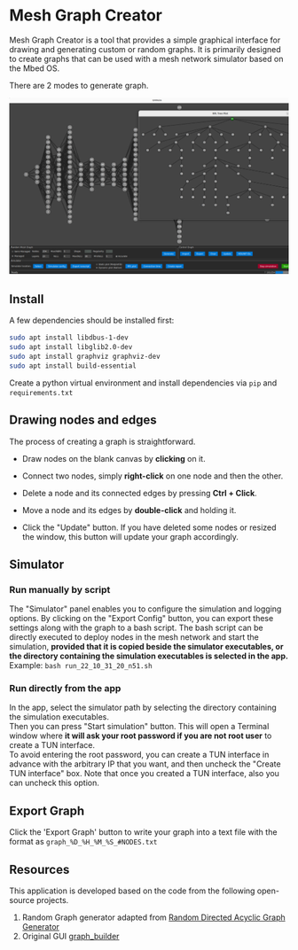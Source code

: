 # Mesh Graph Creator

Mesh Graph Creator is a tool that provides a simple graphical interface for drawing and generating custom or random graphs. It is primarily designed to create graphs that can be used with a mesh network simulator based on the Mbed OS.

There are 2 modes to generate graph.

<img src="screenshot.png" alt="sim" width="800"/>

## Install

A few dependencies should be installed first:
```bash
sudo apt install libdbus-1-dev
sudo apt install libglib2.0-dev
sudo apt install graphviz graphviz-dev
sudo apt install build-essential
```
Create a python virtual environment and install dependencies via `pip` and `requirements.txt`

## Drawing nodes and edges

The process of creating a graph is straightforward.

* Draw nodes on the blank canvas by **clicking** on it.

* Connect two nodes, simply **right-click** on one node and then the other.

* Delete a node and its connected edges by pressing **Ctrl + Click**.

* Move a node and its edges by **double-click** and holding it.

* Click the "Update" button. If you have deleted some nodes or resized the window, this button will update your graph accordingly.

## Simulator

### Run manually by script

The "Simulator" panel enables you to configure the simulation and logging options. By clicking on the "Export Config" button, you can export these settings along with the graph to a bash script. The bash script can be directly executed to deploy nodes in the mesh network and start the simulation, **provided that it is copied beside the simulator executables, or the directory containing the simulation executables is selected in the app.**<br>
Example: `bash run_22_10_31_20_n51.sh`

### Run directly from the app

In the app, select the simulator path by selecting the directory containing the simulation executables.<br>
Then you can press "Start simulation" button. This will open a Terminal window where **it will ask your root password if you are not root user** to create a TUN interface.<br>
To avoid entering the root password, you can create a TUN interface in advance with the arbitrary IP that you want, and then uncheck the "Create TUN interface" box. Note that once you created a TUN interface, also you can uncheck this option.

## Export Graph

Click the 'Export Graph' button to write your graph into a text file with the format as `graph_%D_%H_%M_%S_#NODES.txt`

## Resources

This application is developed based on the code from the following open-source projects.

1. Random Graph generator adapted from [Random Directed Acyclic Graph Generator](https://github.com/Livioni/DAG_Generator)
2. Original GUI [graph_builder](https://github.com/ariel-weiss/graph_builder)